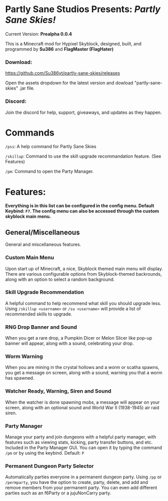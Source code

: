 # **Partly Sane Studios Presents:** *Partly Sane Skies!*
Current Version: **Prealpha 0.0.4**
<br>

This is a Minecraft mod for Hypixel Skyblock, designed, built, and programmed by **Su386** and **FlagMaster (FlagHater)**
<br>
### Download:
https://github.com/Su386yt/partly-sane-skies/releases

Open the assets dropdown for the latest version and dowload "partly-sane-skies" .jar file.

### Discord:

Join the discord for help, support, giveaways, and updates as they happen.
# Commands
``/pss``: A help command for Partly Sane Skies

``/skillup``: Command to use the skill upgrade recommandation feature. (See Features)

``/pm``: Command to open the Party Manager.

# Features:

**Everything is in this list can be configured in the config menu. Default Keybind: ``F7``. The config menu can also be accessed through the custom skyblock main menu.**

## General/Miscellaneous
General and miscellaneous features.
### Custom Main Menu
Upon start up of Minecraft, a nice, Skyblock themed main menu will display. There are various configurable options from Skyblock-themed backrounds, along with an option to select a random background.

### Skill Upgrade Recommendation
A helpful command to help recommend what skill you should upgrade less. Using ``/skillup <username>`` or ``/su <username>`` will provide a list of recommended skills to upgrade.

### RNG Drop Banner and Sound
When you get a rare drop, a Pumpkin Dicer or Melon Slicer like pop-up banner will appear, along with a sound, celebrating your drop.

### Worm Warning
When you are mining in the crystal hollows and a worm or scatha spawns, you get a message on screen, along with a sound, warning you that a worm has spawned.

### Watcher Ready, Warning, Siren and Sound
When the watcher is done spawning mobs, a message will appear on your screen, along with an optional sound and World War II (1938-1945) air raid siren.

### Party Manager
Manage your party and join dungeons with a helpful party manager, with features such as viewing stats, kicking, party transfer buttons, and etc. Included in the Party Manager GUI. You can open it by typing the command ``/pm`` or by using the keybind. Default: ``P``

### Permanent Dungeon Party Selector
Automatically parties everyone in a permanent dungeon party. Using ``/pp`` or ``/permparty``, you have the option to create, party, delete, and add and remove members from your permanent party. You can even add different parties such as an f6Party or a jujuNonCarry party.
